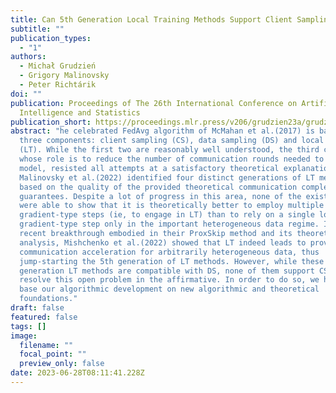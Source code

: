 ```yaml
---
title: Can 5th Generation Local Training Methods Support Client Sampling? Yes!
subtitle: ""
publication_types:
  - "1"
authors:
  - Michał Grudzień
  - Grigory Malinovsky
  - Peter Richtárik
doi: ""
publication: Proceedings of The 26th International Conference on Artificial
  Intelligence and Statistics
publication_short: https://proceedings.mlr.press/v206/grudzien23a/grudzien23a.pdf
abstract: "he celebrated FedAvg algorithm of McMahan et al.(2017) is based on
  three components: client sampling (CS), data sampling (DS) and local training
  (LT). While the first two are reasonably well understood, the third component,
  whose role is to reduce the number of communication rounds needed to train the
  model, resisted all attempts at a satisfactory theoretical explanation.
  Malinovsky et al.(2022) identified four distinct generations of LT methods
  based on the quality of the provided theoretical communication complexity
  guarantees. Despite a lot of progress in this area, none of the existing works
  were able to show that it is theoretically better to employ multiple local
  gradient-type steps (ie, to engage in LT) than to rely on a single local
  gradient-type step only in the important heterogeneous data regime. In a
  recent breakthrough embodied in their ProxSkip method and its theoretical
  analysis, Mishchenko et al.(2022) showed that LT indeed leads to provable
  communication acceleration for arbitrarily heterogeneous data, thus
  jump-starting the 5th generation of LT methods. However, while these latest
  generation LT methods are compatible with DS, none of them support CS. We
  resolve this open problem in the affirmative. In order to do so, we had to
  base our algorithmic development on new algorithmic and theoretical
  foundations."
draft: false
featured: false
tags: []
image:
  filename: ""
  focal_point: ""
  preview_only: false
date: 2023-06-28T08:11:41.228Z
---
```

